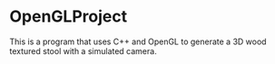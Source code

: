 # OpenGLProject
This is a program that uses C++ and OpenGL to generate a 3D wood textured stool with a simulated camera.
